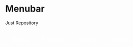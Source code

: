 # Menubar
Just Repository
<!DOCTYPE html>
<html>
  <head>
     <title> MenuBar</title>
    <style>
      .container ul{
      margin:0;
      padding:0;
      background-color:black;
      list-style-type:none;
      }
      .container ul li{
      float:left;
      color:white;
      font-size:20px;
      padding:20px;
      }
      .container ul li:hover{
      background-color:dodgerblue;
      }
      </style>
    </head>
  <body>
    <div class="container">
    <ul>
       <li>Name</li>
      <li>F/Name</li>
      <li>Roll No</li>
      <li>Class</li>
      </ul>
      </div>
   </body>
   </html>
  
